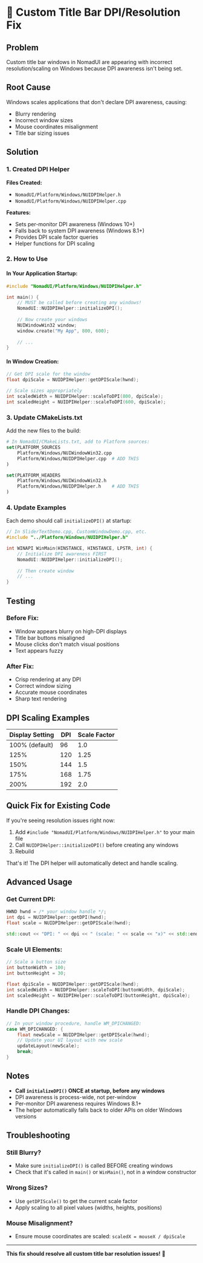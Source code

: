# 🔧 Custom Title Bar DPI/Resolution Fix

## Problem

Custom title bar windows in NomadUI are appearing with incorrect resolution/scaling on Windows because DPI awareness isn't being set.

## Root Cause

Windows scales applications that don't declare DPI awareness, causing:
- Blurry rendering
- Incorrect window sizes
- Mouse coordinates misalignment
- Title bar sizing issues

## Solution

### 1. Created DPI Helper

**Files Created:**
- `NomadUI/Platform/Windows/NUIDPIHelper.h`
- `NomadUI/Platform/Windows/NUIDPIHelper.cpp`

**Features:**
- Sets per-monitor DPI awareness (Windows 10+)
- Falls back to system DPI awareness (Windows 8.1+)
- Provides DPI scale factor queries
- Helper functions for DPI scaling

### 2. How to Use

#### In Your Application Startup:

```cpp
#include "NomadUI/Platform/Windows/NUIDPIHelper.h"

int main() {
    // MUST be called before creating any windows!
    NomadUI::NUIDPIHelper::initializeDPI();
    
    // Now create your windows
    NUIWindowWin32 window;
    window.create("My App", 800, 600);
    
    // ...
}
```

#### In Window Creation:

```cpp
// Get DPI scale for the window
float dpiScale = NUIDPIHelper::getDPIScale(hwnd);

// Scale sizes appropriately
int scaledWidth = NUIDPIHelper::scaleToDPI(800, dpiScale);
int scaledHeight = NUIDPIHelper::scaleToDPI(600, dpiScale);
```

### 3. Update CMakeLists.txt

Add the new files to the build:

```cmake
# In NomadUI/CMakeLists.txt, add to Platform sources:
set(PLATFORM_SOURCES
    Platform/Windows/NUIWindowWin32.cpp
    Platform/Windows/NUIDPIHelper.cpp  # ADD THIS
)

set(PLATFORM_HEADERS
    Platform/Windows/NUIWindowWin32.h
    Platform/Windows/NUIDPIHelper.h    # ADD THIS
)
```

### 4. Update Examples

Each demo should call `initializeDPI()` at startup:

```cpp
// In SliderTextDemo.cpp, CustomWindowDemo.cpp, etc.
#include "../Platform/Windows/NUIDPIHelper.h"

int WINAPI WinMain(HINSTANCE, HINSTANCE, LPSTR, int) {
    // Initialize DPI awareness FIRST
    NomadUI::NUIDPIHelper::initializeDPI();
    
    // Then create window
    // ...
}
```

## Testing

### Before Fix:
- Window appears blurry on high-DPI displays
- Title bar buttons misaligned
- Mouse clicks don't match visual positions
- Text appears fuzzy

### After Fix:
- Crisp rendering at any DPI
- Correct window sizing
- Accurate mouse coordinates
- Sharp text rendering

## DPI Scaling Examples

| Display Setting | DPI | Scale Factor |
|----------------|-----|--------------|
| 100% (default) | 96  | 1.0 |
| 125%           | 120 | 1.25 |
| 150%           | 144 | 1.5 |
| 175%           | 168 | 1.75 |
| 200%           | 192 | 2.0 |

## Quick Fix for Existing Code

If you're seeing resolution issues right now:

1. Add `#include "NomadUI/Platform/Windows/NUIDPIHelper.h"` to your main file
2. Call `NUIDPIHelper::initializeDPI()` before creating any windows
3. Rebuild

That's it! The DPI helper will automatically detect and handle scaling.

## Advanced Usage

### Get Current DPI:

```cpp
HWND hwnd = /* your window handle */;
int dpi = NUIDPIHelper::getDPI(hwnd);
float scale = NUIDPIHelper::getDPIScale(hwnd);

std::cout << "DPI: " << dpi << " (scale: " << scale << "x)" << std::endl;
```

### Scale UI Elements:

```cpp
// Scale a button size
int buttonWidth = 100;
int buttonHeight = 30;

float dpiScale = NUIDPIHelper::getDPIScale(hwnd);
int scaledWidth = NUIDPIHelper::scaleToDPI(buttonWidth, dpiScale);
int scaledHeight = NUIDPIHelper::scaleToDPI(buttonHeight, dpiScale);
```

### Handle DPI Changes:

```cpp
// In your window procedure, handle WM_DPICHANGED:
case WM_DPICHANGED: {
    float newScale = NUIDPIHelper::getDPIScale(hwnd);
    // Update your UI layout with new scale
    updateLayout(newScale);
    break;
}
```

## Notes

- **Call `initializeDPI()` ONCE at startup, before any windows**
- DPI awareness is process-wide, not per-window
- Per-monitor DPI awareness requires Windows 8.1+
- The helper automatically falls back to older APIs on older Windows versions

## Troubleshooting

### Still Blurry?
- Make sure `initializeDPI()` is called BEFORE creating windows
- Check that it's called in `main()` or `WinMain()`, not in a window constructor

### Wrong Sizes?
- Use `getDPIScale()` to get the current scale factor
- Apply scaling to all pixel values (widths, heights, positions)

### Mouse Misalignment?
- Ensure mouse coordinates are scaled: `scaledX = mouseX / dpiScale`

---

**This fix should resolve all custom title bar resolution issues!** 🎉
